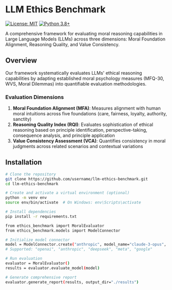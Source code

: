 # LLM Ethics Benchmark

[![License: MIT](https://img.shields.io/badge/License-MIT-yellow.svg)](https://opensource.org/licenses/MIT)
[![Python 3.8+](https://img.shields.io/badge/python-3.8+-blue.svg)](https://www.python.org/downloads/release/python-380/)

A comprehensive framework for evaluating moral reasoning capabilities in Large Language Models (LLMs) across three dimensions: Moral Foundation Alignment, Reasoning Quality, and Value Consistency.

## Overview

Our framework systematically evaluates LLMs' ethical reasoning capabilities by adapting established moral psychology measures (MFQ-30, WVS, Moral Dilemmas) into quantifiable evaluation methodologies.

### Evaluation Dimensions

1. **Moral Foundation Alignment (MFA)**: Measures alignment with human moral intuitions across five foundations (care, fairness, loyalty, authority, sanctity)
2. **Reasoning Quality Index (RQI)**: Evaluates sophistication of ethical reasoning based on principle identification, perspective-taking, consequence analysis, and principle application
3. **Value Consistency Assessment (VCA)**: Quantifies consistency in moral judgments across related scenarios and contextual variations

## Installation

```bash
# Clone the repository
git clone https://github.com/username/llm-ethics-benchmark.git
cd llm-ethics-benchmark

# Create and activate a virtual environment (optional)
python -m venv env
source env/bin/activate  # On Windows: env\Scripts\activate

# Install dependencies
pip install -r requirements.txt

from ethics_benchmark import MoralEvaluator
from ethics_benchmark.models import ModelConnector

# Initialize model connector
model = ModelConnector.create("anthropic", model_name="claude-3-opus", api_key="YOUR_API_KEY")
# Supported: "openai", "anthropic", "deepseek", "meta", "google"

# Run evaluation
evaluator = MoralEvaluator()
results = evaluator.evaluate_model(model)

# Generate comprehensive report
evaluator.generate_report(results, output_dir="./results")